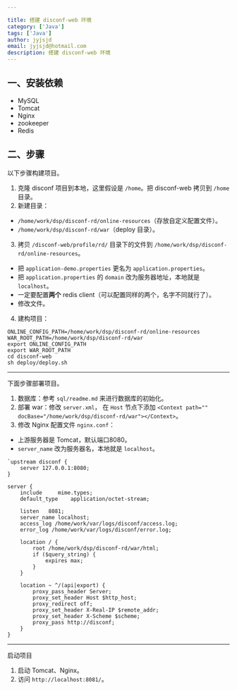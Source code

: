 ```yaml
---

title: 搭建 disconf-web 环境
category: ['Java']
tags: ['Java']
author: jyjsjd
email: jyjsjd@hotmail.com
description: 搭建 disconf-web 环境
---
```


## 一、安装依赖
* MySQL
* Tomcat
* Nginx
* zookeeper
* Redis

## 二、步骤
以下步骤构建项目。

1. 克隆 disconf 项目到本地，这里假设是 `/home`。把 disconf-web 拷贝到 `/home` 目录。
2. 新建目录：
  * `/home/work/dsp/disconf-rd/online-resources`（存放自定义配置文件）。
  * `/home/work/dsp/disconf-rd/war`（deploy 目录）。
3. 拷贝 `/disconf-web/profile/rd/` 目录下的文件到 `/home/work/dsp/disconf-rd/online-resources`。
  * 把 `application-demo.properties` 更名为 `application.properties`。
  * 把 `application.properties` 的 `domain` 改为服务器地址，本地就是 `localhost`。
  * 一定要配置**两个** redis client（可以配置同样的两个，名字不同就行了）。
  * 修改文件。
4. 建构项目：

  ```shell
  ONLINE_CONFIG_PATH=/home/work/dsp/disconf-rd/online-resources
  WAR_ROOT_PATH=/home/work/dsp/disconf-rd/war
  export ONLINE_CONFIG_PATH
  export WAR_ROOT_PATH
  cd disconf-web
  sh deploy/deploy.sh
  ```

-----

下面步骤部署项目。

1. 数据库：参考 `sql/readme.md` 来进行数据库的初始化。
2. 部署 war：修改 `server.xml`， 在 `Host` 节点下添加 `<Context path="" docBase="/home/work/dsp/disconf-rd/war"></Context>`。
3. 修改 Nginx 配置文件 `nginx.conf`：
  * 上游服务器是 Tomcat，默认端口8080。
  * `server_name` 改为服务器名，本地就是 `localhost`。

  ```
  `upstream disconf {
      server 127.0.0.1:8080;
  }

  server {
      include     mime.types;
      default_type    application/octet-stream;

      listen   8081;
      server_name localhost;
      access_log /home/work/var/logs/disconf/access.log;
      error_log /home/work/var/logs/disconf/error.log;

      location / {
          root /home/work/dsp/disconf-rd/war/html;
          if ($query_string) {
              expires max;
          }
      }

      location ~ ^/(api|export) {
          proxy_pass_header Server;
          proxy_set_header Host $http_host;
          proxy_redirect off;
          proxy_set_header X-Real-IP $remote_addr;
          proxy_set_header X-Scheme $scheme;
          proxy_pass http://disconf;
      }
  }
  ```

-----
启动项目

1. 启动 Tomcat、Nginx。
2. 访问 `http://localhost:8081/`。
